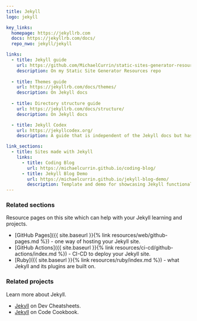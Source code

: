 ```yaml
---
title: Jekyll
logo: jekyll

key_links:
  homepage: https://jekyllrb.com
  docs: https://jekyllrb.com/docs/
  repo_nwo: jekyll/jekyll

links:
  - title: Jekyll guide
    url: https://github.com/MichaelCurrin/static-sites-generator-resources/blob/master/Jekyll/
    description: On my Static Site Generator Resources repo
 
  - title: Themes guide 
    url: https://jekyllrb.com/docs/themes/
    description: On Jekyll docs
    
  - title: Directory structure guide
    url: https://jekyllrb.com/docs/structure/
    description: On Jekyll docs

  - title: Jekyll Codex
    url: https://jekyllcodex.org/
    description: A guide that is independent of the Jekyll docs but has some great info. In particular, it demonstrates how to handle some common scenarios like an image gallery or SEO setup, using native Jekyll functionality. i.e. **Without** needing a plugin.

link_sections:
  - title: Sites made with Jekyll
    links:
      - title: Coding Blog
        url: https://michaelcurrin.github.io/coding-blog/
      - title: Jekyll Blog Demo
        url: https://michaelcurrin.github.io/jekyll-blog-demo/
        description: Template and demo for showcasing Jekyll functionality with a theme
---
```


### Related sections

Resource pages on this site which can help with your Jekyll learning and projects.

- [GitHub Pages]({{ site.baseurl }}{% link resources/web/github-pages.md %}) - one way of hosting your Jekyll site.
- [GitHub Actions]({{ site.baseurl }}{% link resources/ci-cd/github-actions/index.md %}) - CI-CD to deploy your Jekyll site.
- [Ruby]({{ site.baseurl }}{% link resources/ruby/index.md %}) - what Jekyll and its plugins are built on.


### Related projects

Learn more about Jekyll.

- [Jekyll](https://michaelcurrin.github.io/dev-cheatsheets/cheatsheets/jekyll/) on Dev Cheatsheets.
- [Jekyll](https://michaelcurrin.github.io/code-cookbook/recipes/jekyll/) on Code Cookbook.
